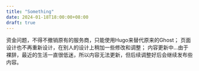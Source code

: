 ```yaml
---
title: "Something"
date: 2024-01-18T18:00:00+08:00
draft: true
---
```


资金问题，不得不撤销原有的服务商，只能使用Hugo来替代原来的Ghost；
页面设计也不再重新设计，在别人的设计上稍加一些修改和调整；<!--more-->
内容更新中...由于裸辞，最近的生活一直很低迷，所以内容无法更新，但后续调整好后会继续发布些内容。
